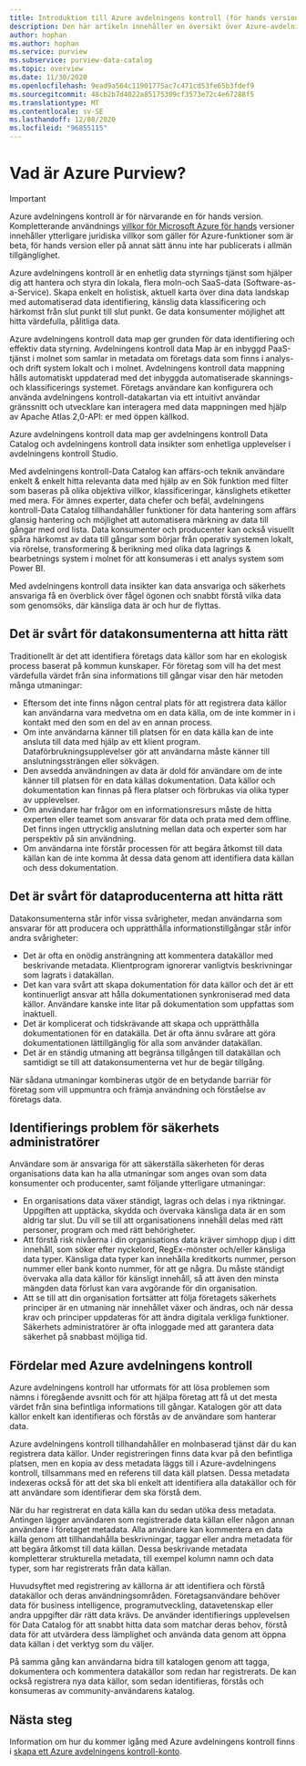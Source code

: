 ```yaml
---
title: Introduktion till Azure avdelningens kontroll (för hands version)
description: Den här artikeln innehåller en översikt över Azure-avdelningens kontroll, inklusive dess funktioner och de problem som den löser. Med Azure avdelningens kontroll kan alla användare registrera, identifiera, förstå och använda data källor.
author: hophan
ms.author: hophan
ms.service: purview
ms.subservice: purview-data-catalog
ms.topic: overview
ms.date: 11/30/2020
ms.openlocfilehash: 9ead9a564c11901775ac7c471cd53fe65b3fdef9
ms.sourcegitcommit: 48cb2b7d4022a85175309cf3573e72c4e67288f5
ms.translationtype: MT
ms.contentlocale: sv-SE
ms.lasthandoff: 12/08/2020
ms.locfileid: "96855115"
---
```

# <a name="what-is-azure-purview"></a>Vad är Azure Purview?

> [!IMPORTANT]
> Azure avdelningens kontroll är för närvarande en för hands version. Kompletterande användnings [villkor för Microsoft Azure för hands](https://azure.microsoft.com/support/legal/preview-supplemental-terms/) versioner innehåller ytterligare juridiska villkor som gäller för Azure-funktioner som är beta, för hands version eller på annat sätt ännu inte har publicerats i allmän tillgänglighet.

Azure avdelningens kontroll är en enhetlig data styrnings tjänst som hjälper dig att hantera och styra din lokala, flera moln-och SaaS-data (Software-as-a-Service). Skapa enkelt en holistisk, aktuell karta över dina data landskap med automatiserad data identifiering, känslig data klassificering och härkomst från slut punkt till slut punkt. Ge data konsumenter möjlighet att hitta värdefulla, pålitliga data.

Azure avdelningens kontroll data map ger grunden för data identifiering och effektiv data styrning. Avdelningens kontroll data Map är en inbyggd PaaS-tjänst i molnet som samlar in metadata om företags data som finns i analys-och drift system lokalt och i molnet. Avdelningens kontroll data mappning hålls automatiskt uppdaterad med det inbyggda automatiserade skannings-och klassificerings systemet. Företags användare kan konfigurera och använda avdelningens kontroll-datakartan via ett intuitivt användar gränssnitt och utvecklare kan interagera med data mappningen med hjälp av Apache Atlas 2,0-API: er med öppen källkod.

Azure avdelningens kontroll data map ger avdelningens kontroll Data Catalog och avdelningens kontroll data insikter som enhetliga upplevelser i avdelningens kontroll Studio.
 
Med avdelningens kontroll-Data Catalog kan affärs-och teknik användare enkelt & enkelt hitta relevanta data med hjälp av en Sök funktion med filter som baseras på olika objektiva villkor, klassificeringar, känslighets etiketter med mera. För ämnes experter, data chefer och befäl, avdelningens kontroll-Data Catalog tillhandahåller funktioner för data hantering som affärs glansig hantering och möjlighet att automatisera märkning av data till gångar med ord lista. Data konsumenter och producenter kan också visuellt spåra härkomst av data till gångar som börjar från operativ systemen lokalt, via rörelse, transformering & berikning med olika data lagrings & bearbetnings system i molnet för att konsumeras i ett analys system som Power BI.

Med avdelningens kontroll data insikter kan data ansvariga och säkerhets ansvariga få en överblick över fågel ögonen och snabbt förstå vilka data som genomsöks, där känsliga data är och hur de flyttas.

## <a name="discovery-challenges-for-data-consumers"></a>Det är svårt för datakonsumenterna att hitta rätt

Traditionellt är det att identifiera företags data källor som har en ekologisk process baserat på kommun kunskaper. För företag som vill ha det mest värdefulla värdet från sina informations till gångar visar den här metoden många utmaningar:

* Eftersom det inte finns någon central plats för att registrera data källor kan användarna vara medvetna om en data källa, om de inte kommer in i kontakt med den som en del av en annan process.
* Om inte användarna känner till platsen för en data källa kan de inte ansluta till data med hjälp av ett klient program. Dataförbrukningsupplevelser gör att användarna måste känner till anslutningssträngen eller sökvägen.
* Den avsedda användningen av data är dold för användare om de inte känner till platsen för en data källas dokumentation. Data källor och dokumentation kan finnas på flera platser och förbrukas via olika typer av upplevelser.
* Om användare har frågor om en informationsresurs måste de hitta experten eller teamet som ansvarar för data och prata med dem offline. Det finns ingen uttrycklig anslutning mellan data och experter som har perspektiv på sin användning.
* Om användarna inte förstår processen för att begära åtkomst till data källan kan de inte komma åt dessa data genom att identifiera data källan och dess dokumentation.

## <a name="discovery-challenges-for-data-producers"></a>Det är svårt för dataproducenterna att hitta rätt

Datakonsumenterna står inför vissa svårigheter, medan användarna som ansvarar för att producera och upprätthålla informationstillgångar står inför andra svårigheter:

* Det är ofta en onödig ansträngning att kommentera datakällor med beskrivande metadata. Klientprogram ignorerar vanligtvis beskrivningar som lagrats i datakällan.
* Det kan vara svårt att skapa dokumentation för data källor och det är ett kontinuerligt ansvar att hålla dokumentationen synkroniserad med data källor. Användare kanske inte litar på dokumentation som uppfattas som inaktuell.
* Det är komplicerat och tidskrävande att skapa och upprätthålla dokumentationen för en datakälla. Det är ofta ännu svårare att göra dokumentationen lättillgänglig för alla som använder datakällan.
* Det är en ständig utmaning att begränsa tillgången till datakällan och samtidigt se till att datakonsumenterna vet hur de begär tillgång.

När sådana utmaningar kombineras utgör de en betydande barriär för företag som vill uppmuntra och främja användning och förståelse av företags data.

## <a name="discovery-challenges-for-security-administrators"></a>Identifierings problem för säkerhets administratörer

Användare som är ansvariga för att säkerställa säkerheten för deras organisations data kan ha alla utmaningar som anges ovan som data konsumenter och producenter, samt följande ytterligare utmaningar:

* En organisations data växer ständigt, lagras och delas i nya riktningar. Uppgiften att upptäcka, skydda och övervaka känsliga data är en som aldrig tar slut. Du vill se till att organisationens innehåll delas med rätt personer, program och med rätt behörigheter.
* Att förstå risk nivåerna i din organisations data kräver simhopp djup i ditt innehåll, som söker efter nyckelord, RegEx-mönster och/eller känsliga data typer. Känsliga data typer kan innehålla kreditkorts nummer, person nummer eller bank konto nummer, för att ge några. Du måste ständigt övervaka alla data källor för känsligt innehåll, så att även den minsta mängden data förlust kan vara avgörande för din organisation.
* Att se till att din organisation fortsätter att följa företagets säkerhets principer är en utmaning när innehållet växer och ändras, och när dessa krav och principer uppdateras för att ändra digitala verkliga funktioner. Säkerhets administratörer är ofta inloggade med att garantera data säkerhet på snabbast möjliga tid.

## <a name="azure-purview-advantages"></a>Fördelar med Azure avdelningens kontroll

Azure avdelningens kontroll har utformats för att lösa problemen som nämns i föregående avsnitt och för att hjälpa företag att få ut det mesta värdet från sina befintliga informations till gångar. Katalogen gör att data källor enkelt kan identifieras och förstås av de användare som hanterar data.

Azure avdelningens kontroll tillhandahåller en molnbaserad tjänst där du kan registrera data källor. Under registreringen finns data kvar på den befintliga platsen, men en kopia av dess metadata läggs till i Azure-avdelningens kontroll, tillsammans med en referens till data käll platsen. Dessa metadata indexeras också för att det ska bli enkelt att identifiera alla datakällor och för att användare som identifierar dem ska förstå dem.

När du har registrerat en data källa kan du sedan utöka dess metadata. Antingen lägger användaren som registrerade data källan eller någon annan användare i företaget metadata. Alla användare kan kommentera en data källa genom att tillhandahålla beskrivningar, taggar eller andra metadata för att begära åtkomst till data källan. Dessa beskrivande metadata kompletterar strukturella metadata, till exempel kolumn namn och data typer, som har registrerats från data källan.

Huvudsyftet med registrering av källorna är att identifiera och förstå datakällor och deras användningsområden. Företagsanvändare behöver data för business intelligence, programutveckling, datavetenskap eller andra uppgifter där rätt data krävs. De använder identifierings upplevelsen för Data Catalog för att snabbt hitta data som matchar deras behov, förstå data för att utvärdera dess lämplighet och använda data genom att öppna data källan i det verktyg som du väljer.

På samma gång kan användarna bidra till katalogen genom att tagga, dokumentera och kommentera datakällor som redan har registrerats. De kan också registrera nya data källor, som sedan identifieras, förstås och konsumeras av community-användarens katalog.

## <a name="next-steps"></a>Nästa steg

Information om hur du kommer igång med Azure avdelningens kontroll finns i [skapa ett Azure avdelningens kontroll-konto](create-catalog-portal.md).
